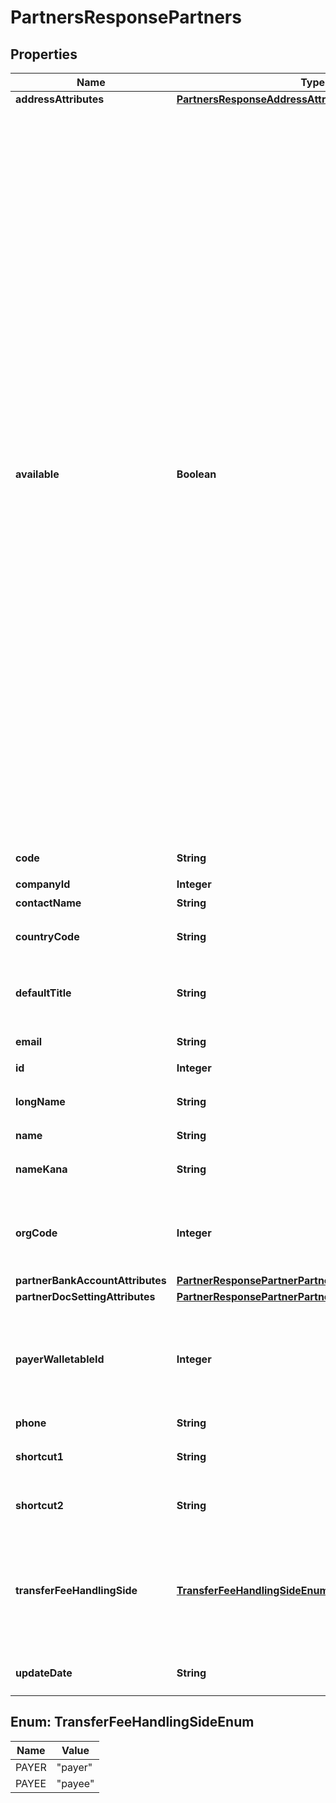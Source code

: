 

# PartnersResponsePartners


## Properties

Name | Type | Description | Notes
------------ | ------------- | ------------- | -------------
**addressAttributes** | [**PartnersResponseAddressAttributes**](PartnersResponseAddressAttributes.md) |  |  [optional]
**available** | **Boolean** | 取引先の使用設定（true: 使用する、false: 使用しない） &lt;br&gt; &lt;ul&gt;   &lt;li&gt;     本APIでpartnerを作成した場合はtrueになります。   &lt;/li&gt;   &lt;li&gt;     falseにする場合はWeb画面から変更できます。   &lt;/li&gt;   &lt;li&gt;     trueの場合、Web画面での取引登録時などに入力候補として表示されます。   &lt;/li&gt;   &lt;li&gt;     falseの場合、取引先自体は削除せず、Web画面での取引登録時などに入力候補として表示されません。ただし取引（収入／支出）の作成APIなどでfalseの取引先をパラメータに指定すれば、取引などにfalseの取引先を設定できます。   &lt;/li&gt; &lt;/ul&gt; | 
**code** | **String** | 取引先コード | 
**companyId** | **Integer** | 事業所ID | 
**contactName** | **String** | 担当者 氏名 |  [optional]
**countryCode** | **String** | 地域（JP: 国内、ZZ:国外） |  [optional]
**defaultTitle** | **String** | 敬称（御中、様、(空白)の3つから選択） |  [optional]
**email** | **String** | 担当者 メールアドレス |  [optional]
**id** | **Integer** | 取引先ID | 
**longName** | **String** | 正式名称（255文字以内） |  [optional]
**name** | **String** | 取引先名 | 
**nameKana** | **String** | カナ名称（255文字以内） |  [optional]
**orgCode** | **Integer** | 事業所種別（null: 未設定、1: 法人、2: 個人） |  [optional]
**partnerBankAccountAttributes** | [**PartnerResponsePartnerPartnerBankAccountAttributes**](PartnerResponsePartnerPartnerBankAccountAttributes.md) |  |  [optional]
**partnerDocSettingAttributes** | [**PartnerResponsePartnerPartnerDocSettingAttributes**](PartnerResponsePartnerPartnerDocSettingAttributes.md) |  |  [optional]
**payerWalletableId** | **Integer** | 振込元口座ID（一括振込ファイル用）:（未設定の場合は、nullです。） |  [optional]
**phone** | **String** | 電話番号 |  [optional]
**shortcut1** | **String** | ショートカット1 (20文字以内) |  [optional]
**shortcut2** | **String** | ショートカット2 (20文字以内) |  [optional]
**transferFeeHandlingSide** | [**TransferFeeHandlingSideEnum**](#TransferFeeHandlingSideEnum) | 振込手数料負担（一括振込ファイル用）: (振込元(当方): payer, 振込先(先方): payee) |  [optional]
**updateDate** | **String** | 更新日 (yyyy-mm-dd) | 



## Enum: TransferFeeHandlingSideEnum

Name | Value
---- | -----
PAYER | &quot;payer&quot;
PAYEE | &quot;payee&quot;



